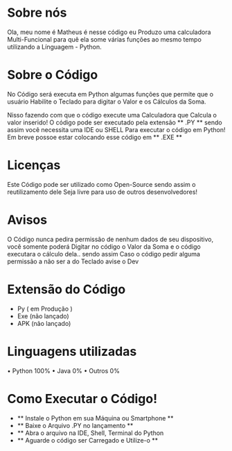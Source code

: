 # Sobre nós

Ola, meu nome é Matheus é nesse código eu Produzo uma calculadora
Multi-Funcional para quê ela some várias funções ao mesmo tempo utilizando a
Línguagem - Python.

# Sobre o Código

No Código será executa em Python algumas funções que permite que o usuário
Habilite o Teclado para digitar o Valor e os Cálculos da Soma.

Nisso fazendo com que o código execute uma Calculadora que Calcula o valor inserido!
O código pode ser executado pela extensão ** .PY ** sendo assim você necessita uma IDE ou SHELL 
Para executar o código em Python! Em breve possoe estar colocando esse código em ** .EXE **

# Licenças

Este Código pode ser utilizado como Open-Source sendo assim o reutilizamento dele
Seja livre para uso de outros desenvolvedores!

# Avisos

O Código nunca pedira permissão de nenhum dados de seu dispositivo, você somente poderá
Digitar no código o Valor da Soma e o código executara o cálculo dela.. sendo assim
Caso o código pedir alguma permissão a não ser a do Teclado avise o Dev

# Extensão do Código

- Py ( em Produção )
- Exe (não lançado)
- APK (não lançado)

# Linguagens utilizadas

• Python 100%
• Java 0%
• Outros 0%

# Como Executar o Código!

- ** Instale o Python em sua Máquina ou Smartphone **
- ** Baixe o Arquivo .PY no lançamento **
- ** Abra o arquivo na IDE, Shell, Terminal do Python
- ** Aguarde o código ser Carregado e Utilize-o **
